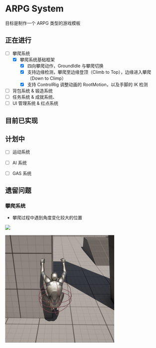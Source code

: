 # ARPG System

目标是制作一个 ARPG 类型的游戏模板

## 正在进行

- [ ] 攀爬系统
  - [x] 攀爬系统基础框架
    - [x] 四向攀爬动作，GroundIdle 与攀爬切换
    - [x] 支持边缘检测，攀爬至边缘登顶（Climb to Top），边缘进入攀爬（Down to Climp）
    - [x] 支持 ControlRig 调整动画的 RootMotion，以及手脚的 IK 检测
- [ ] 背包系统 & 锻造系统
- [ ] 任务系统 & 成就系统、
- [ ] UI 管理系统 & 红点系统

## 目前已实现


## 计划中

- [ ] 运动系统
- [ ] AI 系统
- [ ] GAS 系统


## 遗留问题

### 攀爬系统

- 攀爬过程中遇到角度变化较大的位置

![](./Assets/ClimbingSystem/Problems/01_Climbing_Hand_SnapToWall.gif)

![](./Assets/ClimbingSystem/Problems/2_Climbing_FullBody_VerticalSurfaceChange.png)




